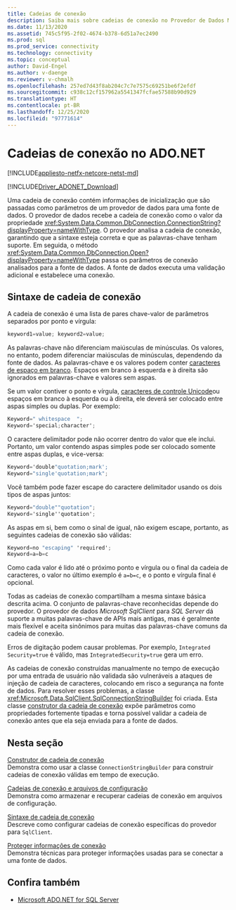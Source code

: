 ```yaml
---
title: Cadeias de conexão
description: Saiba mais sobre cadeias de conexão no Provedor de Dados Microsoft SqlClient para SQL Server, que contêm informações de inicialização passadas como um parâmetro de um provedor de dados para uma fonte de dados.
ms.date: 11/13/2020
ms.assetid: 745c5f95-2f02-4674-b378-6d51a7ec2490
ms.prod: sql
ms.prod_service: connectivity
ms.technology: connectivity
ms.topic: conceptual
author: David-Engel
ms.author: v-daenge
ms.reviewer: v-chmalh
ms.openlocfilehash: 257ed7d43f8ab204c7c7e7575c69251be6f2efdf
ms.sourcegitcommit: c938c12cf157962a5541347fcfae57588b90d929
ms.translationtype: HT
ms.contentlocale: pt-BR
ms.lasthandoff: 12/25/2020
ms.locfileid: "97771614"
---
```

# <a name="connection-strings-in-adonet"></a>Cadeias de conexão no ADO.NET

[!INCLUDE[appliesto-netfx-netcore-netst-md](../../includes/appliesto-netfx-netcore-netst-md.md)]

[!INCLUDE[Driver_ADONET_Download](../../includes/driver_adonet_download.md)]

Uma cadeia de conexão contém informações de inicialização que são passadas como parâmetros de um provedor de dados para uma fonte de dados. O provedor de dados recebe a cadeia de conexão como o valor da propriedade <xref:System.Data.Common.DbConnection.ConnectionString?displayProperty=nameWithType>. O provedor analisa a cadeia de conexão, garantindo que a sintaxe esteja correta e que as palavras-chave tenham suporte. Em seguida, o método <xref:System.Data.Common.DbConnection.Open?displayProperty=nameWithType> passa os parâmetros de conexão analisados para a fonte de dados. A fonte de dados executa uma validação adicional e estabelece uma conexão.

## <a name="connection-string-syntax"></a>Sintaxe de cadeia de conexão

A cadeia de conexão é uma lista de pares chave-valor de parâmetros separados por ponto e vírgula:

```csharp
keyword1=value; keyword2=value;
```

As palavras-chave não diferenciam maiúsculas de minúsculas. Os valores, no entanto, podem diferenciar maiúsculas de minúsculas, dependendo da fonte de dados. As palavras-chave e os valores podem conter [caracteres de espaço em branco](https://en.wikipedia.org/wiki/Whitespace_character#Unicode). Espaços em branco à esquerda e à direita são ignorados em palavras-chave e valores sem aspas.

Se um valor contiver o ponto e vírgula, [caracteres de controle Unicode](https://en.wikipedia.org/wiki/Unicode_control_characters)ou espaços em branco à esquerda ou à direita, ele deverá ser colocado entre aspas simples ou duplas. Por exemplo:

```csharp
Keyword=" whitespace  ";
Keyword='special;character';
```

O caractere delimitador pode não ocorrer dentro do valor que ele inclui. Portanto, um valor contendo aspas simples pode ser colocado somente entre aspas duplas, e vice-versa:

```csharp
Keyword='double"quotation;mark';
Keyword="single'quotation;mark";
```

Você também pode fazer escape do caractere delimitador usando os dois tipos de aspas juntos:

```csharp
Keyword="double""quotation";
Keyword='single''quotation';
```

As aspas em si, bem como o sinal de igual, não exigem escape, portanto, as seguintes cadeias de conexão são válidas:

```csharp
Keyword=no "escaping" 'required';
Keyword=a=b=c
```

Como cada valor é lido até o próximo ponto e vírgula ou o final da cadeia de caracteres, o valor no último exemplo é `a=b=c`, e o ponto e vírgula final é opcional.

Todas as cadeias de conexão compartilham a mesma sintaxe básica descrita acima. O conjunto de palavras-chave reconhecidas depende do provedor. O provedor de dados *Microsoft SqlClient* para *SQL Server* dá suporte a muitas palavras-chave de APIs mais antigas, mas é geralmente mais flexível e aceita sinônimos para muitas das palavras-chave comuns da cadeia de conexão.

Erros de digitação podem causar problemas. Por exemplo, `Integrated Security=true` é válido, mas `IntegratedSecurity=true` gera um erro.

As cadeias de conexão construídas manualmente no tempo de execução por uma entrada de usuário não validada são vulneráveis a ataques de injeção de cadeia de caracteres, colocando em risco a segurança na fonte de dados. Para resolver esses problemas, a classe <xref:Microsoft.Data.SqlClient.SqlConnectionStringBuilder> foi criada. Esta classe [construtor da cadeia de conexão](connection-string-builders.md) expõe parâmetros como propriedades fortemente tipadas e torna possível validar a cadeia de conexão antes que ela seja enviada para a fonte de dados.

## <a name="in-this-section"></a>Nesta seção

[Construtor de cadeia de conexão](connection-string-builders.md)\
Demonstra como usar a classe `ConnectionStringBuilder` para construir cadeias de conexão válidas em tempo de execução.

[Cadeias de conexão e arquivos de configuração](connection-strings-and-configuration-files.md)\
Demonstra como armazenar e recuperar cadeias de conexão em arquivos de configuração.

[Sintaxe de cadeia de conexão](connection-string-syntax.md)\
Descreve como configurar cadeias de conexão específicas do provedor para `SqlClient`.

[Proteger informações de conexão](protecting-connection-information.md)\
Demonstra técnicas para proteger informações usadas para se conectar a uma fonte de dados.

## <a name="see-also"></a>Confira também

- [Microsoft ADO.NET for SQL Server](microsoft-ado-net-sql-server.md)
